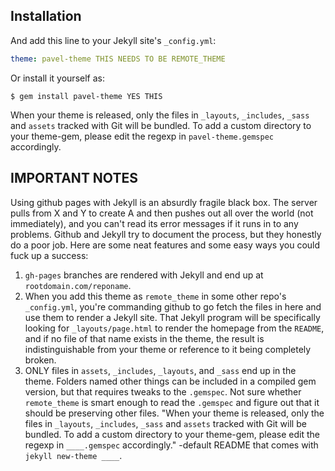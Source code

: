 
## Installation

And add this line to your Jekyll site's `_config.yml`:

```yaml
theme: pavel-theme THIS NEEDS TO BE REMOTE_THEME
```

Or install it yourself as:

    $ gem install pavel-theme YES THIS




When your theme is released, only the files in `_layouts`, `_includes`, `_sass` and `assets` tracked with Git will be bundled.
To add a custom directory to your theme-gem, please edit the regexp in `pavel-theme.gemspec` accordingly.



## IMPORTANT NOTES

Using github pages with Jekyll is an absurdly fragile black box. The server pulls from X and Y to create A and then pushes out all over the world (not immediately), and you can't read its error messages if it runs in to any problems. Github and Jekyll try to document the process, but they honestly do a poor job. Here are some neat features and some easy ways you could fuck up a success:

1. `gh-pages` branches are rendered with Jekyll and end up at `rootdomain.com/reponame`. 
2. When you add this theme as `remote_theme` in some other repo's `_config.yml`, you're commanding github to go fetch the files in here and use them to render a Jekyll site. That Jekyll program will be specifically looking for `_layouts/page.html` to render the homepage from the `README`, and if no file of that name exists in the theme, the result is indistinguishable from your theme or reference to it being completely broken.
3. ONLY files in `assets`, `_includes`, `_layouts`, and `_sass` end up in the theme. Folders named other things can be included in a compiled gem version, but that requires tweaks to the `.gemspec`. Not sure whether `remote_theme` is smart enough to read the `.gemspec` and figure out that it should be preserving other files. "When your theme is released, only the files in `_layouts`, `_includes`, `_sass` and `assets` tracked with Git will be bundled. To add a custom directory to your theme-gem, please edit the regexp in `____.gemspec` accordingly." -default README that comes with `jekyll new-theme ____`.
